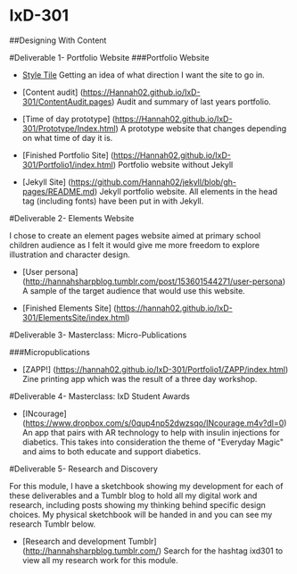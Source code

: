 # IxD-301
##Designing With Content

#Deliverable 1- Portfolio Website
###Portfolio Website
- [Style Tile](https://Hannah02.github.io/IxD-301/StyleTilePortfolio.jpg)
Getting an idea of what direction I want the site to go in.

- [Content audit] (https://Hannah02.github.io/IxD-301/ContentAudit.pages)
Audit and summary of last years portfolio.

- [Time of day prototype] (https://Hannah02.github.io/IxD-301/Prototype/Index.html)
A prototype website that changes depending on what time of day it is.

- [Finished Portfolio Site] (https://Hannah02.github.io/IxD-301/Portfolio1/index.html)
Portfolio website without Jekyll

- [Jekyll Site] (https://github.com/Hannah02/jekyll/blob/gh-pages/README.md) 
Jekyll portfolio website. All elements in the head tag (including fonts) have been put in with Jekyll.


#Deliverable 2- Elements Website

I chose to create an element pages website aimed at primary school children audience as I felt it would give me more freedom to explore illustration and character design.

- [User persona] (http://hannahsharpblog.tumblr.com/post/153601544271/user-persona)
A sample of the target audience that would use this website.

- [Finished Elements Site] (https://hannah02.github.io/IxD-301/ElementsSite/index.html)


#Deliverable 3- Masterclass: Micro-Publications

###Micropublications
- [ZAPP!] (https://hannah02.github.io/IxD-301/Portfolio1/ZAPP/index.html)
Zine printing app which was the result of a three day workshop.

#Deliverable 4- Masterclass: IxD Student Awards

- [INcourage] (https://www.dropbox.com/s/0qup4np52dwzsqo/INcourage.m4v?dl=0)
An app that pairs with AR technology to help with insulin injections for diabetics. This takes into consideration the theme of "Everyday Magic" and aims to both educate and support diabetics.

#Deliverable 5-  Research and Discovery

For this module, I have a sketchbook showing my development for each of these deliverables and a Tumblr blog to hold all my digital work and research, including posts showing my thinking behind specific design choices. My physical sketchbook will be handed in and you can see my research Tumblr below.

- [Research and development Tumblr] (http://hannahsharpblog.tumblr.com/)
Search for the hashtag ixd301 to view all my research work for this module.
